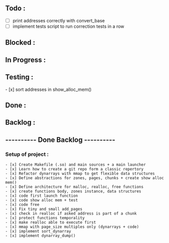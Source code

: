 <h2>Todo :</h2>

- [ ] print addresses correctly with convert_base
- [ ] implement tests script to run correction tests in a row

<h2>Blocked :</h2>

<h2>In Progress :</h2>

<h2>Testing :</h2>
- [x] sort addresses in show_alloc_mem()

<h2>Done :</h2>


<h2>Backlog :</h2>

<h2> ---------- Done Backlog ---------- </h2>

<h3>Setup of project :</h3>

	- [x] Create Makefile (.so) and main sources + a main launcher
	- [x] Learn how to create a git repo form a classic repertory
	- [x] Refactor dynarrays with mmap to get flexible data structures
	- [x] Define abstractions for zones, pages, chunks + create show alloc mem()
	- [x] Define architecture for malloc, realloc, free functions
	- [x] create functions body, zones instance, data structures
	- [x] code first launch function
	- [x] code show alloc mem + test
	- [x] code free
	- [x] Fix tiny and small add_pages
	- [x] check in realloc if asked address is part of a chunk
	- [x] protect functions temporality
	- [x] make realloc able to execute first
	- [x] mmap with page_size multiples only (dynarrays + code)
	- [x] implement sort_dynarray
	- [x] implement dynarray_dump()
